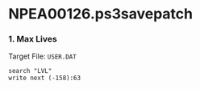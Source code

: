 # NPEA00126.ps3savepatch

### 1. Max Lives

Target File: `USER.DAT`

```
search "LVL"
write next (-158):63
```

